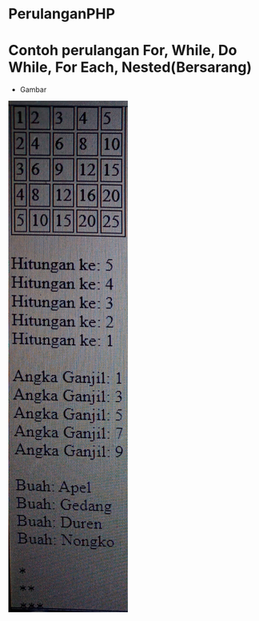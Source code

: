 # PerulanganPHP


# Contoh perulangan For, While, Do While, For Each, Nested(Bersarang)

- Gambar

![img 1](SS/perulangan.jpg)